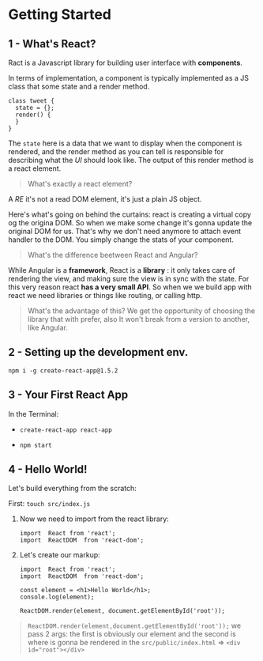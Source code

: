 # Getting Started

## 1 - What's React?

Ract is a Javascript library for building user interface with **components**.

In terms of implementation, a component is typically implemented as a JS class that some state and  a render method.

```
class tweet {
  state = {};
  render() {    
  }
}
```

The `state` here is a data that we want to display when the component is rendered, and the render method as you can tell is responsible for describing what the *UI* should look like.
The output of this render method is a react element.

>What's exactly a react element?

A *RE* it's not a read DOM element, it's just a plain JS object.

Here's what's going on behind the curtains: react is creating a virtual copy og the origina DOM. So when we make some change it's gonna update the original DOM for us. That's why we don't need anymore to attach event handler to the DOM. You simply change the stats of your component.

> What's the difference beetween React and Angular?

While Angular is a **framework**, React is a **library** : it only takes care of rendering the view, and making sure the view is in sync with the state. For this very reason react **has a very small API**. So when we we build app with react we need libraries or things like routing, or calling http.

>What's the advantage of this?
We get the opportunity of choosing the library that with prefer, also It won't break from a version to another, like Angular.

## 2 - Setting up the development env.
`npm i -g create-react-app@1.5.2`

## 3 - Your First React App
In the Terminal:

* `create-react-app react-app`

* `npm start`

## 4 - Hello World!
Let's build everything from the scratch:

 First: `touch src/index.js`

1. Now we need to import from the react library:

	```
	import  React from 'react';
	import  ReactDOM  from 'react-dom';
	```

2. Let's create our markup:

	```
	import  React from 'react';
	import  ReactDOM  from 'react-dom';
	
	const element = <h1>Hello World</h1>;
	console.log(element);
	
	ReactDOM.render(element, document.getElementById('root'));
	```
>`ReactDOM.render(element,document.getElementById('root'));` we pass 2 args: the first is obviously our element and the second is where is gonna be rendered in the `src/public/index.html` => `<div id="root"></div>`







